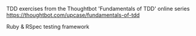 TDD exercises from the Thoughtbot 'Fundamentals of TDD' online series https://thoughtbot.com/upcase/fundamentals-of-tdd

Ruby & RSpec testing framework
